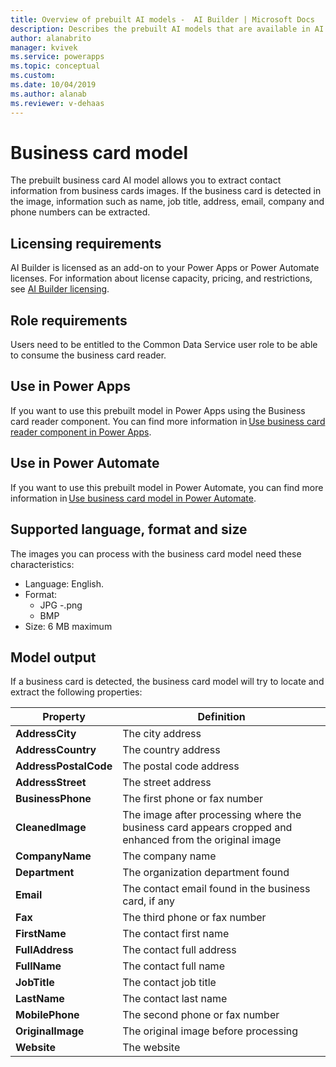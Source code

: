 ```yaml
---
title: Overview of prebuilt AI models -  AI Builder | Microsoft Docs
description: Describes the prebuilt AI models that are available in AI Builder.
author: alanabrito
manager: kvivek
ms.service: powerapps
ms.topic: conceptual
ms.custom: 
ms.date: 10/04/2019
ms.author: alanab
ms.reviewer: v-dehaas
---
```


# Business card model

The prebuilt business card AI model allows you to extract contact information from business cards images. If the business card is detected in the image, information such as name, job title, address, email, company and phone numbers can be extracted.

## Licensing requirements
AI Builder is licensed as an add-on to your Power Apps or Power Automate licenses. For information about license capacity, pricing, and restrictions, see [AI Builder licensing](administer-licensing.md).

## Role requirements
Users need to be entitled to the Common Data Service user role to be able to consume the business card reader.

## Use in Power Apps

If you want to use this prebuilt model in Power Apps using the Business card reader component. You can find more information in [Use business card reader component in Power Apps](business-card-reader-component-in-powerapps.md).

## Use in Power Automate

If you want to use this prebuilt model in Power Automate, you can find more information in [Use business card model in Power Automate](flow-business-card-reader.md).
 
## Supported language, format and size

The images you can process with the business card model need these characteristics:

- Language: English.  
- Format: 
    - JPG 
    -.png 
    - BMP 
- Size: 6 MB maximum 
 
## Model output 
If a business card is detected, the business card model will try to locate and extract the following properties:

|Property |Definition  |
|---------|---------|
| **AddressCity**| The city address|
| **AddressCountry**| The country address|
| **AddressPostalCode**| The postal code address|
| **AddressStreet**| The street address|
| **BusinessPhone**| The first phone or fax number|
| **CleanedImage**| The image after processing where the business card appears cropped and enhanced from the original image|
| **CompanyName**| The company name|
| **Department**| The organization department found|
| **Email**| The contact email found in the business card, if any|
| **Fax**| The third phone or fax number|
| **FirstName**| The contact first name|
| **FullAddress**| The contact full address|
| **FullName**| The contact full name|
| **JobTitle**| The contact job title|
| **LastName**| The contact last name|
| **MobilePhone**| The second phone or fax number|
| **OriginalImage**| The original image before processing|
| **Website**| The website|
